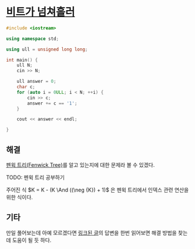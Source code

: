 # [비트가 넘쳐흘러](https://www.acmicpc.net/problem/17419)

```cpp
#include <iostream>

using namespace std;

using ull = unsigned long long;

int main() {
	ull N;
	cin >> N;

	ull answer = 0;
	char c;
	for (auto i = 0ULL; i < N; ++i) {
		cin >> c;
		answer += c == '1';
	}

	cout << answer << endl;

}
```

## 해결
[펜윅 트리(Fenwick Tree)](https://www.google.com/search?q=펜윅%20트리)를 알고 있는지에 대한 문제라 볼 수 있겠다.

TODO: 펜윅 트리 공부하기

주어진 식 $K = K - (K \And ((\neg {K}) + 1)$ 은 펜윅 트리에서 인덱스 관련 연산을 위한 식이다.

## 기타
만일 풀어보는데 아예 모르겠다면 [링크된 글](https://www.acmicpc.net/board/view/88597)의 답변을 한번 읽어보면 해결 방법을 찾는 데 도움이 될 듯 하다.